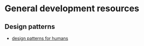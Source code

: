 # General development resources
## Design patterns
- [design patterns for humans](https://github.com/kamranahmedse/design-patterns-for-humans/blob/master/README.md)